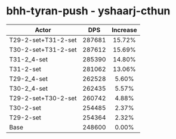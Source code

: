 # bhh-tyran-push - yshaarj-cthun
| Actor | DPS | Increase |
|---|:---:|:---:|
|T29-2-set+T31-2-set|287681|15.72%|
|T30-2-set+T31-2-set|287612|15.69%|
|T31-2_4-set|285390|14.80%|
|T31-2-set|281062|13.06%|
|T29-2_4-set|262528|5.60%|
|T30-2_4-set|262435|5.57%|
|T29-2-set+T30-2-set|260742|4.88%|
|T30-2-set|254485|2.37%|
|T29-2-set|254364|2.32%|
|Base|248600|0.00%|
